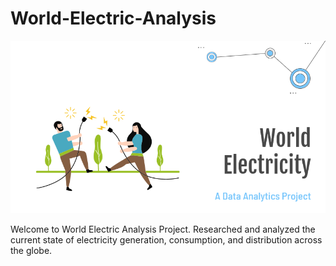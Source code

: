 # World-Electric-Analysis
![image](https://github.com/goldenbkj1/World-Electric-Analysis/blob/47c251c6c07e98e27b4a2cafdee37101a2ebadd0/Screenshot%20(133).png)

Welcome to World Electric Analysis Project.
Researched and analyzed the current state of electricity generation, consumption, and distribution across the globe.


